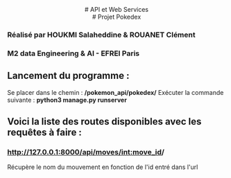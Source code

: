 <center># API et Web Services</center>
<center># Projet Pokedex</center>

### Réalisé par HOUKMI Salaheddine & ROUANET Clément
### M2 data Engineering & AI  -  EFREI Paris


## Lancement du programme :
Se placer dans le chemin : **/pokemon_api/pokedex/**
Exécuter la commande suivante : **python3 manage.py runserver**


## Voici la liste des routes disponibles avec les requêtes à faire :

### http://127.0.0.1:8000/api/moves/<int:move_id>/
Récupère le nom du mouvement en fonction de l'id entré dans l'url

